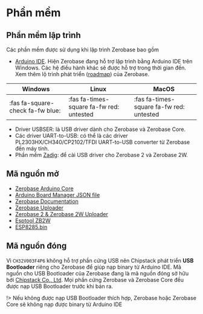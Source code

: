 <br>
<br>
<br>

# Phần mềm

## Phần mềm lập trình

Các phần mềm được sử dụng khi lập trình Zerobase bao gồm
- [Arduino IDE](https://www.arduino.cc/en/software). Hiện Zerobase đang hỗ trợ lập trình bằng Arduino IDE trên Windows. Các hệ điều hành khác sẽ được hỗ trợ trong thời gian đến. Xem thêm lộ trình phát triển ([roadmap](vi/introduction/roadmap.md)) của Zerobase.

| Windows | Linux | MacOS |
|---------|-------|-------|
| :fas fa-square-check fa-fw blue: | :fas fa-times-square fa-fw red: untested | :fas fa-times-square fa-fw red: untested |

- Driver USBSER: là USB driver dành cho Zerobase và Zerobase Core.
- Các driver UART-to-USB: có thể là các driver PL2303HX/CH340/CP2102/TFDI UART-to-USB converter từ Zerobase đến máy tính.
- Phần mềm [Zadig](https://zadig.akeo.ie/): để cài USB driver cho Zerobase 2 và Zerobase 2W.

## Mã nguồn mở

- [Zerobase Arduino Core](https://github.com/ChipstackLTD/Zerobase)
- [Arduino Board Manager JSON file](https://github.com/ChipstackLTD/zerobase-board-manager)
- [Zerobase Documentation](https://github.com/ChipstackLTD/zerobase-docs)
- [Zerobase Uploader](https://github.com/ChipstackLTD/zerobase-minichlink)
- [Zerobase 2 & Zerobase 2W Uploader](https://github.com/ChipstackLTD/zerobase-wchisp)
- [Esptool ZB2W](https://cdn.chipstack.vn/zerobase2w/download-firmware/esptool_zb2w.zip)
- [ESP8285.bin](https://cdn.chipstack.vn/zerobase2w/download-firmware/ESP8285.bin)

## Mã nguồn đóng

Vì `CH32V003F4P6` không hỗ trợ phần cứng USB nên Chipstack phát triển **USB Bootloader** riêng cho Zerobase để giúp nạp binary từ Arduino IDE. Mã nguồn cho USB Bootloader của Zerobase đang là mã nguồn đóng sở hữu bởi [Chipstack Co., Ltd](https://chipstack.vn). Mọi phần cứng Zerobase và Zerobase Core đều được nạp USB Bootloader trước khi bán ra.

!> Nếu không được nạp USB Bootloader thích hợp, Zerobase hoặc Zerobase Core sẽ không nạp được binary từ Arduino IDE